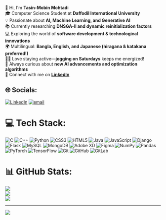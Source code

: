 👋 Hi, I'm **Tasin-Mobin Mohtadi**  <br/>
🎓 Computer Science Student at **Daffodil International University**  <br/>
💡 Passionate about **AI, Machine Learning, and Generative AI**  <br/>
📚 Currently researching **DNSGA-II and dynamic reinitialization factors**  <br/>
💻 Exploring the world of **software development & technological innovations**  <br/>
🌍 Multilingual: **Bangla, English, and Japanese (hiragana & katakana preferred!)**  <br/>
🏃‍♂️ Love staying active—**jogging on Saturdays** keeps me energized!  <br/>
🚀 Always curious about **new AI advancements and optimization algorithms**  <br/>
🔗 Connect with me on **[LinkedIn]((https://bd.linkedin.com/in/mobin-mohotadi-8baa91227))**  <br/>



## 🌐 Socials:
[![LinkedIn](https://img.shields.io/badge/LinkedIn-%230077B5.svg?logo=linkedin&logoColor=white)](https://linkedin.com/in/https://bd.linkedin.com/in/mobin-mohotadi-8baa91227) [![email](https://img.shields.io/badge/Email-D14836?logo=gmail&logoColor=white)](mailto:tasin15-5635@diu.edu.bd) 

# 💻 Tech Stack:
![C](https://img.shields.io/badge/c-%2300599C.svg?style=for-the-badge&logo=c&logoColor=white) ![C++](https://img.shields.io/badge/c++-%2300599C.svg?style=for-the-badge&logo=c%2B%2B&logoColor=white) ![Python](https://img.shields.io/badge/python-3670A0?style=for-the-badge&logo=python&logoColor=ffdd54) ![CSS3](https://img.shields.io/badge/css3-%231572B6.svg?style=for-the-badge&logo=css3&logoColor=white) ![HTML5](https://img.shields.io/badge/html5-%23E34F26.svg?style=for-the-badge&logo=html5&logoColor=white) ![Java](https://img.shields.io/badge/java-%23ED8B00.svg?style=for-the-badge&logo=openjdk&logoColor=white) ![JavaScript](https://img.shields.io/badge/javascript-%23323330.svg?style=for-the-badge&logo=javascript&logoColor=%23F7DF1E) ![Django](https://img.shields.io/badge/django-%23092E20.svg?style=for-the-badge&logo=django&logoColor=white) ![Flask](https://img.shields.io/badge/flask-%23000.svg?style=for-the-badge&logo=flask&logoColor=white) ![MySQL](https://img.shields.io/badge/mysql-4479A1.svg?style=for-the-badge&logo=mysql&logoColor=white) ![MongoDB](https://img.shields.io/badge/MongoDB-%234ea94b.svg?style=for-the-badge&logo=mongodb&logoColor=white) ![Adobe XD](https://img.shields.io/badge/Adobe%20XD-470137?style=for-the-badge&logo=Adobe%20XD&logoColor=#FF61F6) ![Figma](https://img.shields.io/badge/figma-%23F24E1E.svg?style=for-the-badge&logo=figma&logoColor=white) ![NumPy](https://img.shields.io/badge/numpy-%23013243.svg?style=for-the-badge&logo=numpy&logoColor=white) ![Pandas](https://img.shields.io/badge/pandas-%23150458.svg?style=for-the-badge&logo=pandas&logoColor=white) ![PyTorch](https://img.shields.io/badge/PyTorch-%23EE4C2C.svg?style=for-the-badge&logo=PyTorch&logoColor=white) ![TensorFlow](https://img.shields.io/badge/TensorFlow-%23FF6F00.svg?style=for-the-badge&logo=TensorFlow&logoColor=white) ![Git](https://img.shields.io/badge/git-%23F05033.svg?style=for-the-badge&logo=git&logoColor=white) ![GitHub](https://img.shields.io/badge/github-%23121011.svg?style=for-the-badge&logo=github&logoColor=white) ![GitLab](https://img.shields.io/badge/gitlab-%23181717.svg?style=for-the-badge&logo=gitlab&logoColor=white)
# 📊 GitHub Stats:
![](https://github-readme-stats.vercel.app/api?username=mobin-mohtadi-tasin&theme=merko&hide_border=false&include_all_commits=false&count_private=false)<br/>
![](https://nirzak-streak-stats.vercel.app/?user=mobin-mohtadi-tasin&theme=merko&hide_border=false)<br/>
![](https://github-readme-stats.vercel.app/api/top-langs/?username=mobin-mohtadi-tasin&theme=merko&hide_border=false&include_all_commits=false&count_private=false&layout=compact)

---
[![](https://visitcount.itsvg.in/api?id=mobin-mohtadi-tasin&icon=0&color=0)](https://visitcount.itsvg.in)

<!-- Proudly created with GPRM ( https://gprm.itsvg.in ) -->
